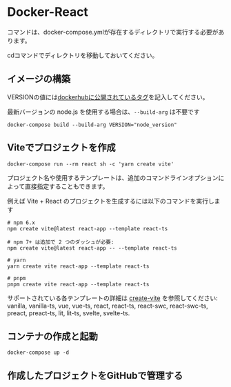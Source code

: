 # Docker-React
コマンドは、docker-compose.ymlが存在するディレクトリで実行する必要があります。

cdコマンドでディレクトリを移動しておいてください。

## イメージの構築
VERSIONの値には[dockerhubに公開されているタグ](https://hub.docker.com/_/node/tags)を記入してください。

最新バージョンの node.js を使用する場合は、`--build-arg` は不要です
```
docker-compose build --build-arg VERSION="node_version"
```

## Viteでプロジェクトを作成
```
docker-compose run --rm react sh -c 'yarn create vite'
```
プロジェクト名や使用するテンプレートは、追加のコマンドラインオプションによって直接指定することもできます。

例えば Vite + React のプロジェクトを生成するには以下のコマンドを実行します
```
# npm 6.x
npm create vite@latest react-app --template react-ts

# npm 7+ は追加で 2 つのダッシュが必要:
npm create vite@latest react-app -- --template react-ts

# yarn
yarn create vite react-app --template react-ts

# pnpm
pnpm create vite react-app --template react-ts
```
サポートされている各テンプレートの詳細は [create-vite](https://github.com/vitejs/vite/tree/main/packages/create-vite) を参照してください: vanilla, vanilla-ts, vue, vue-ts, react, react-ts, react-swc, react-swc-ts, preact, preact-ts, lit, lit-ts, svelte, svelte-ts.

## コンテナの作成と起動
```
docker-compose up -d
```

## 作成したプロジェクトをGitHubで管理する

